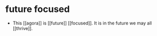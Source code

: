 # future focused

- This [[agora]] is [[future]] [[focused]]. It is in the future we may all [[thrive]].


